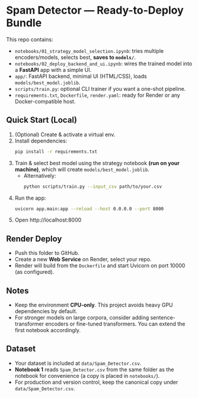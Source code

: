 # Spam Detector — Ready-to-Deploy Bundle

This repo contains:
- `notebooks/01_strategy_model_selection.ipynb`: tries multiple encoders/models, selects best, **saves to `models/`**.
- `notebooks/02_deploy_backend_and_ui.ipynb`: wires the trained model into a **FastAPI** app with a simple UI.
- `app/`: FastAPI backend, minimal UI (HTML/CSS), loads `models/best_model.joblib`.
- `scripts/train.py`: optional CLI trainer if you want a one-shot pipeline.
- `requirements.txt`, `Dockerfile`, `render.yaml`: ready for Render or any Docker-compatible host.

## Quick Start (Local)
1. (Optional) Create & activate a virtual env.
2. Install dependencies:
   ```bash
   pip install -r requirements.txt
   ```
3. Train & select best model using the strategy notebook **(run on your machine)**, which will create `models/best_model.joblib`.
   - Alternatively:
     ```bash
     python scripts/train.py --input_csv path/to/your.csv
     ```
4. Run the app:
   ```bash
   uvicorn app.main:app --reload --host 0.0.0.0 --port 8000
   ```
5. Open http://localhost:8000

## Render Deploy
- Push this folder to GitHub.
- Create a new **Web Service** on Render, select your repo.
- Render will build from the `Dockerfile` and start Uvicorn on port 10000 (as configured).

## Notes
- Keep the environment **CPU-only**. This project avoids heavy GPU dependencies by default.
- For stronger models on large corpora, consider adding sentence-transformer encoders or fine-tuned transformers. You can extend the first notebook accordingly.

## Dataset
- Your dataset is included at `data/Spam_Detector.csv`.
- **Notebook 1** reads `Spam_Detector.csv` from the same folder as the notebook for convenience (a copy is placed in `notebooks/`).
- For production and version control, keep the canonical copy under `data/Spam_Detector.csv`.
